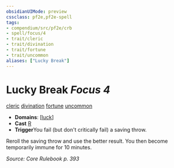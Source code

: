```yaml
---
obsidianUIMode: preview
cssclass: pf2e,pf2e-spell
tags:
- compendium/src/pf2e/crb
- spell/focus/4
- trait/cleric
- trait/divination
- trait/fortune
- trait/uncommon
aliases: ["Lucky Break"]
---
```

# Lucky Break *Focus 4*   
[cleric](/rules/traits/cleric.md)  [divination](/rules/traits/divination.md)  [fortune](/rules/traits/fortune.md)  [uncommon](/rules/traits/uncommon.md)  

- **Domains**: [[luck](/compendium/setting/domains.md#Luck)]
- **Cast** [R](/rules/core-rulebook/chapter-9-playing-the-game.md#Actions "Reaction") 
- **Trigger**You fail (but don't critically fail) a saving throw.

Reroll the saving throw and use the better result. You then become temporarily immune for 10 minutes.

*Source: Core Rulebook p. 393*